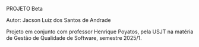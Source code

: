 PROJETO Beta

Autor: Jacson Luiz dos Santos de Andrade

Projeto em conjunto com professor Henrique Poyatos, pela USJT na matéria de Gestão de Qualidade de Software, semestre 2025/1.